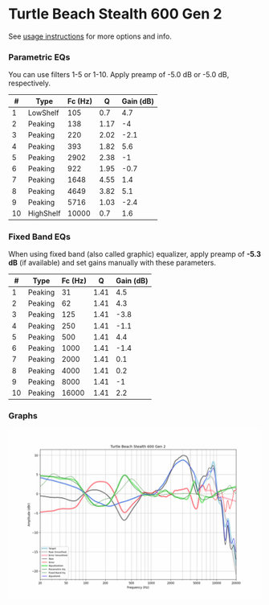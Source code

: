# Turtle Beach Stealth 600 Gen 2
See [usage instructions](https://github.com/jaakkopasanen/AutoEq#usage) for more options and info.

### Parametric EQs
You can use filters 1-5 or 1-10. Apply preamp of -5.0 dB or -5.0 dB, respectively.

|   # | Type      |   Fc (Hz) |    Q |   Gain (dB) |
|-----|-----------|-----------|------|-------------|
|   1 | LowShelf  |       105 | 0.7  |         4.7 |
|   2 | Peaking   |       138 | 1.17 |        -4   |
|   3 | Peaking   |       220 | 2.02 |        -2.1 |
|   4 | Peaking   |       393 | 1.82 |         5.6 |
|   5 | Peaking   |      2902 | 2.38 |        -1   |
|   6 | Peaking   |       922 | 1.95 |        -0.7 |
|   7 | Peaking   |      1648 | 4.55 |         1.4 |
|   8 | Peaking   |      4649 | 3.82 |         5.1 |
|   9 | Peaking   |      5716 | 1.03 |        -2.4 |
|  10 | HighShelf |     10000 | 0.7  |         1.6 |

### Fixed Band EQs
When using fixed band (also called graphic) equalizer, apply preamp of **-5.3 dB** (if available) and set gains manually with these parameters.

|   # | Type    |   Fc (Hz) |    Q |   Gain (dB) |
|-----|---------|-----------|------|-------------|
|   1 | Peaking |        31 | 1.41 |         4.5 |
|   2 | Peaking |        62 | 1.41 |         4.3 |
|   3 | Peaking |       125 | 1.41 |        -3.8 |
|   4 | Peaking |       250 | 1.41 |        -1.1 |
|   5 | Peaking |       500 | 1.41 |         4.4 |
|   6 | Peaking |      1000 | 1.41 |        -1.4 |
|   7 | Peaking |      2000 | 1.41 |         0.1 |
|   8 | Peaking |      4000 | 1.41 |         0.2 |
|   9 | Peaking |      8000 | 1.41 |        -1   |
|  10 | Peaking |     16000 | 1.41 |         2.2 |

### Graphs
![](./Turtle%20Beach%20Stealth%20600%20Gen%202.png)
